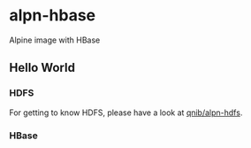 # alpn-hbase
Alpine image with HBase

## Hello World

### HDFS

For getting to know HDFS, please have a look at [qnib/alpn-hdfs](https://github.com/qnib/alpn-hdfs/blob/master/README.md).

### HBase

